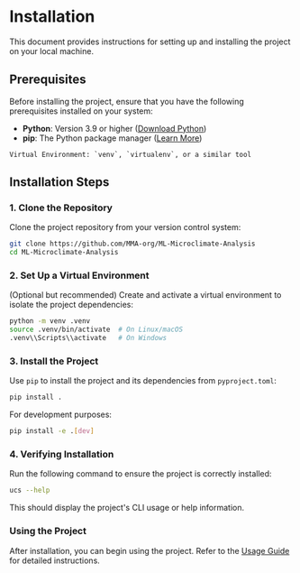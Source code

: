 # Installation

This document provides instructions for setting up and installing the project on your local machine.

## Prerequisites

Before installing the project, ensure that you have the following prerequisites installed on your system:

- **Python**: Version 3.9 or higher ([Download Python](https://www.python.org/downloads/))
- **pip**: The Python package manager ([Learn More](https://pip.pypa.io/en/stable/installation/))

```{tip} Recommended
Virtual Environment: `venv`, `virtualenv`, or a similar tool
```

## Installation Steps

### 1. Clone the Repository

Clone the project repository from your version control system:

```bash
git clone https://github.com/MMA-org/ML-Microclimate-Analysis
cd ML-Microclimate-Analysis
```

### 2. Set Up a Virtual Environment

(Optional but recommended) Create and activate a virtual environment to isolate the project dependencies:

```bash
python -m venv .venv
source .venv/bin/activate  # On Linux/macOS
.venv\\Scripts\\activate   # On Windows
```

### 3. Install the Project

Use `pip` to install the project and its dependencies from `pyproject.toml`:

```bash
pip install .
```

For development purposes:

```bash
pip install -e .[dev]
```

### 4. Verifying Installation

Run the following command to ensure the project is correctly installed:

```bash
ucs --help
```

This should display the project's CLI usage or help information.

### Using the Project

After installation, you can begin using the project. Refer to the [Usage Guide](usage.md) for detailed instructions.
